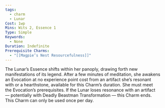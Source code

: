 ```yaml
---
tags:
  - charm
  - Lunar
Cost: 1wp
Mins: Wits 2, Essence 1
Type: Simple
Keywords:
  - None
Duration: Indefinite
Prerequisite Charms:
  - "[[Magpie’s Nest Resourcefulness]]"
---
```

The Lunar’s Essence shifts within her panoply, drawing forth new manifestations of its legend. After a few minutes of meditation, she awakens an Evocation at no experience point cost from an artifact she’s resonant with or a hearthstone, available for this Charm’s duration. She must meet the Evocation’s prerequisites. If the Lunar loses resonance with an artifact — potentially with Deadly Beastman Transformation — this Charm ends. This Charm can only be used once per day.